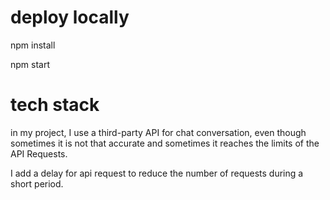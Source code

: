 # deploy locally

npm install

npm start

# tech stack

in my project, I use a third-party API for chat conversation, even though sometimes it is not that accurate and sometimes it reaches the limits of the API Requests.

I add a delay for api request to reduce the number of requests during a short period.
